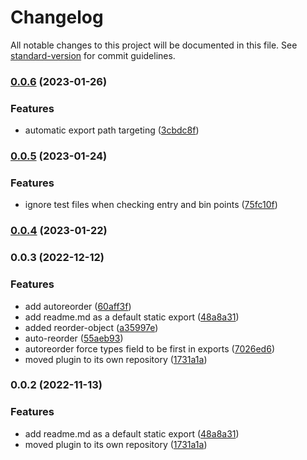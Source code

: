 # Changelog

All notable changes to this project will be documented in this file. See [standard-version](https://github.com/conventional-changelog/standard-version) for commit guidelines.

### [0.0.6](https://github.com/AlexAegis/vite-plugin-autolib/compare/v0.0.5...v0.0.6) (2023-01-26)


### Features

* automatic export path targeting ([3cbdc8f](https://github.com/AlexAegis/vite-plugin-autolib/commit/3cbdc8fa74a334d9c0772f459606d0b0d5397e19))

### [0.0.5](https://github.com/AlexAegis/vite-plugin-autolib/compare/v0.0.4...v0.0.5) (2023-01-24)


### Features

* ignore test files when checking entry and bin points ([75fc10f](https://github.com/AlexAegis/vite-plugin-autolib/commit/75fc10fcfb3cb3b759b0ee476d29695e9d280b2c))

### [0.0.4](https://github.com/AlexAegis/vite-plugin-autolib/compare/v0.0.3...v0.0.4) (2023-01-22)

### 0.0.3 (2022-12-12)


### Features

* add autoreorder ([60aff3f](https://github.com/AlexAegis/vite-plugin-autolib/commit/60aff3fb9bd50c9bce0139fd9f177c4eccaea94e))
* add readme.md as a default static export ([48a8a31](https://github.com/AlexAegis/vite-plugin-autolib/commit/48a8a3113a094ef0bc2c6268a2842f82bf2c09c7))
* added reorder-object ([a35997e](https://github.com/AlexAegis/vite-plugin-autolib/commit/a35997e90f04ed8a421f75ea0726a6140b089275))
* auto-reorder ([55aeb93](https://github.com/AlexAegis/vite-plugin-autolib/commit/55aeb93b1cd3af89d589dc22d1125e4d0c84da08))
* autoreorder force types field to be first in exports ([7026ed6](https://github.com/AlexAegis/vite-plugin-autolib/commit/7026ed6cd8b0979eeb254f112085f6e48eb1d4be))
* moved plugin to its own repository ([1731a1a](https://github.com/AlexAegis/vite-plugin-autolib/commit/1731a1af684ce2c2fb7757483ef6d7885913e34c))

### 0.0.2 (2022-11-13)


### Features

* add readme.md as a default static export ([48a8a31](https://github.com/AlexAegis/vite-plugin-autolib/commit/48a8a3113a094ef0bc2c6268a2842f82bf2c09c7))
* moved plugin to its own repository ([1731a1a](https://github.com/AlexAegis/vite-plugin-autolib/commit/1731a1af684ce2c2fb7757483ef6d7885913e34c))
